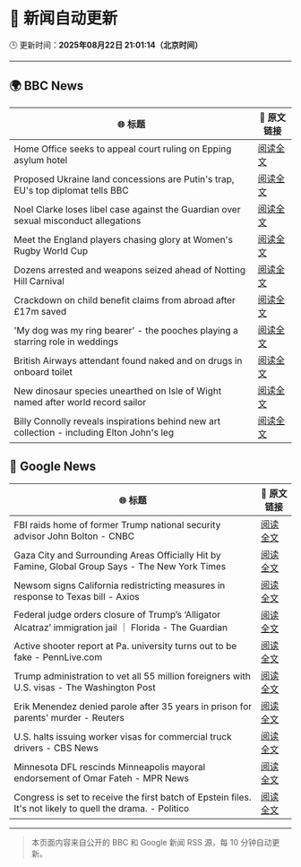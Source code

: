 # 🧠 新闻自动更新

🕒 更新时间：**2025年08月22日 21:01:14（北京时间）**

---

## 🌍 BBC News

| 🌐 标题 | 🔗 原文链接 |
|--------|-------------|
| Home Office seeks to appeal court ruling on Epping asylum hotel | [阅读全文](https://www.bbc.com/news/articles/cy5p2ye95z9o?at_medium=RSS&at_campaign=rss) |
| Proposed Ukraine land concessions are Putin's trap, EU's top diplomat tells BBC | [阅读全文](https://www.bbc.com/news/articles/cp8zdezm507o?at_medium=RSS&at_campaign=rss) |
| Noel Clarke loses libel case against the Guardian over sexual misconduct allegations | [阅读全文](https://www.bbc.com/news/articles/cwy33g0lelno?at_medium=RSS&at_campaign=rss) |
| Meet the England players chasing glory at Women's Rugby World Cup | [阅读全文](https://www.bbc.co.uk/sport/extra/cg0xeaglwz/the-red-roses?at_medium=RSS&at_campaign=rss) |
| Dozens arrested and weapons seized ahead of Notting Hill Carnival | [阅读全文](https://www.bbc.com/news/articles/cn84pldm54yo?at_medium=RSS&at_campaign=rss) |
| Crackdown on child benefit claims from abroad after £17m saved | [阅读全文](https://www.bbc.com/news/articles/cr5r1zpl39jo?at_medium=RSS&at_campaign=rss) |
| 'My dog was my ring bearer' - the pooches playing a starring role in weddings | [阅读全文](https://www.bbc.com/news/articles/cj3ly6e5xe8o?at_medium=RSS&at_campaign=rss) |
| British Airways attendant found naked and on drugs in onboard toilet | [阅读全文](https://www.bbc.com/news/articles/c0l62wgpwkzo?at_medium=RSS&at_campaign=rss) |
| New dinosaur species unearthed on Isle of Wight named after world record sailor | [阅读全文](https://www.bbc.com/news/articles/c87ew7qq4wwo?at_medium=RSS&at_campaign=rss) |
| Billy Connolly reveals inspirations behind new art collection - including Elton John's leg | [阅读全文](https://www.bbc.com/news/articles/c7vlq1v2v9ro?at_medium=RSS&at_campaign=rss) |

## 📰 Google News

| 🌐 标题 | 🔗 原文链接 |
|--------|-------------|
| FBI raids home of former Trump national security advisor John Bolton - CNBC | [阅读全文](https://news.google.com/rss/articles/CBMieEFVX3lxTE9QWVNEbkFFLWR4Z0o5Vl9fdkpyVDlWLUUya3NZSzZmTklBU21qMzJQQXpORlNJZjZnZGc1dGV0Y1ZtNUZEQ05FX1htRkZIN09mcXE5YVVBU2ljOUhtNXlyVlVMcDZhd3R5dFBsV0d6T1lfLXZnU0hwZdIBfkFVX3lxTE9GV0FDcDZLNTlCNXNJWXlJQUpEbXkzYWpxQ0Nvck5Fb3VlMFN6UEwyRkpzNmV0TFNPSEZrT3FNaTVZX0NQd3p4aFdBYU8zODd1aG1DUVZfb3RjNUNvMmJhSndSb3U4UFVfR2FkMU5mMGtTdkgxcGtTV1VmWUlNQQ?oc=5) |
| Gaza City and Surrounding Areas Officially Hit by Famine, Global Group Says - The New York Times | [阅读全文](https://news.google.com/rss/articles/CBMihwFBVV95cUxNUFFRZXhrY1VyWl84SHVEdmFHcTNLVUJkRFAzUVZZUUNLa0tGMnJ6d3FReE5Sel9kbzJuUURpZDVLV3g2b2M3UDU3MVJrVjQ4UndxdDZxUWZYSzVzN29uSUlmZzU4ZmZLT29pRFN4SV9zWTZkYlgzRWRyM2c2NFFQMHIwREtxRUE?oc=5) |
| Newsom signs California redistricting measures in response to Texas bill - Axios | [阅读全文](https://news.google.com/rss/articles/CBMilwFBVV95cUxONDZ0NXNMS1Z5aF9DM0hIN0ZIVnBxZWg5bjE0WjlST0I3SGljQVhuM0M5TXFtRGhUaTliLV9MUUFSUU0xRGFfNHpVcE1RdzVTQTVXUS02RFdJQjJoNzl3SWtrbWpJT3hycG9LUE52YTJWeGotWXF4U0toemNUU1Q0aGpTNG90eVJvV0tBUHR0NTIzZ2pDRmFv?oc=5) |
| Federal judge orders closure of Trump’s ‘Alligator Alcatraz’ immigration jail ｜ Florida - The Guardian | [阅读全文](https://news.google.com/rss/articles/CBMijgFBVV95cUxOUC1sXzgwZk5FU1B0LUZ5X0xhVlREM0V6MTMzSDdnN1JFTHc0cVR2c0hnZDFEUXNtbEVrWkc5YlZWbkExOWxmVHNTbWJaeXZMVnh5VE96bTdabUppcUF0RkNrU0ROT2hjUko5VF9TSnBiMVI0ckVDVkE5TThhZ1dFV2tsUEhUTFZlWm9sOTlR?oc=5) |
| Active shooter report at Pa. university turns out to be fake - PennLive.com | [阅读全文](https://news.google.com/rss/articles/CBMimwFBVV95cUxNa0djbzZzMEZXb3JiMTF1VmFVZDVRV3Y2NnZyWUNFa3Uyem9reFpyM0wxakRfZm9YYnBNMC01ajhVRm1ZVExqREtWWlpnMGJrM2QteW40NGozQzFPVm9ZT0pFcEUzOGIyX3BJeUtHb0xQX0d2OWk2MHVmMXF6RXBNblZwR0FwMEhGWHl4LXVQZmhZbWN6WGxmdDdtc9IBrwFBVV95cUxQd2N5aEJCazV6SDZLaFAxdV9ENEdSOTdEalRzV0diNEstMnBjMGRvNFpzUWxvR0ZVX0FUaUdDMk5QcGJ5dXZLVWdybWlrRW1qWXdTb09IRFJjbC1XMGE5bHhtMmd0aEJzRm1HNU84dkdBQXplSmVPTHpad19lUXB6UlFxRUd1dEktZGVLalRzNW10MXY1WjFFLVZrMFlQOUF3NWtfNURHNmJUZWdJN1Nn?oc=5) |
| Trump administration to vet all 55 million foreigners with U.S. visas - The Washington Post | [阅读全文](https://news.google.com/rss/articles/CBMiqwFBVV95cUxOUG8zTVgwSDI3YUYtbzQwRHBWR2NQTXhjT0tMSng0UEc2Yl9SWWJsTUdDXzBMazlXYkZ0T0dXdW9IMmNFNjVTaF9Rb1U2N3RMNGZGRWJQS2I1SEdMeWJiWk0xMHVBM0owT0RycG1ubWQ3REVRNzRRdEowYUVWalJNOHhKMWNvcUNOd29rV1lqU2x5TXBlb29qMDdwa2Z6dnI3M1pNS09TdkthcEU?oc=5) |
| Erik Menendez denied parole after 35 years in prison for parents' murder - Reuters | [阅读全文](https://news.google.com/rss/articles/CBMirgFBVV95cUxQLWVGNTBkcjQ0cm8tUllmSzNvVldtMWpndVVfNThZeTBnT1dmcktnZTU1amNfLXZWYnlubGJPUm5iR09EdVVTR2F5ZkFVdVFCY1I1ZVdLS3kxaXRtQ1pQZ1ktWmVlX2ZRR254aEE2cnVXdmVlRmhab0R2c3ZEdGRFYXBId1c0TjdldENuMnNab1poUl9BVFFteUQ2Uzh5MHdNOEJGNVJLei1LcHB5aEE?oc=5) |
| U.S. halts issuing worker visas for commercial truck drivers - CBS News | [阅读全文](https://news.google.com/rss/articles/CBMikwFBVV95cUxOYmExcE9VMWhHQjNGODlSdXVFcVVkRk9WMFo1M3pPVHlfU2dIN3htQjZsb1d2WlZRaW9rUXl1Y3ExTzZydkpDTzRNNFhib2RPcTF0MXlhd3Jta2M5MWYwb1h6TGNwM21KWjdsUDJjaHZuYXdZUzktam1LQmx4NV83c0FNVlR1bTRrV0RuUVU3MlZBaFnSAZgBQVVfeXFMTS1vZGxsSDFvcWZRMVpVUmNHeXVvYjJKSFoxWGxLdmRySXVsaG5USHQ4TU90dTVLTEN2QUlQU2RVQVphbkRsY0xOeWRjWVduMzlLWHgwZVVMUk9GVFkteDdFeER2X2JiOFBLTGZ1eUVTOHVWY3ZFQmtiQjVaYUVVYW11bU9mSkNNbG5Na1ZzNU5nVW5IaGd4c1o?oc=5) |
| Minnesota DFL rescinds Minneapolis mayoral endorsement of Omar Fateh - MPR News | [阅读全文](https://news.google.com/rss/articles/CBMifkFVX3lxTE4wbW9zTkpIdFFuSERUdTBUbk5CaWpaNmw4YVRqZUFNTEhQUTNHYkZOT3Ffa3RkbGlUZURxaW5oZGJHX0QzZ0RGTU9mV2dUWkk1Ny1ZNnN3Z09TNmI5WTFqaXpJS1U3T2phMlNURmhZWFJwZkNWODlYR3FMSWZfZw?oc=5) |
| Congress is set to receive the first batch of Epstein files. It's not likely to quell the drama. - Politico | [阅读全文](https://news.google.com/rss/articles/CBMiigFBVV95cUxNeUVhblk3eDNqNlc4WTlsTXlZVVZDNUlRRmFKUzRxTER4N0taNGkxZE1yaXBOdDRDZmtaXzUxeHQteVgwZ1RERFI1eWllQ0lubEQzRlN5b2g1XzA0U1FtbEdod1dsNHBXNGVYR01OSnVPb0NLVHdfSDFtTVd0eFJVVE1GNnNBS1RRYWc?oc=5) |

---
> 本页面内容来自公开的 BBC 和 Google 新闻 RSS 源，每 10 分钟自动更新。